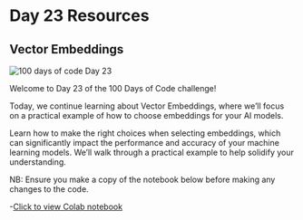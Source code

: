 # Day 23 Resources

## Vector Embeddings

![100 days of code Day 23](../../Images/Day23.jpg)

Welcome to Day 23 of the 100 Days of Code challenge! 

Today, we continue learning about Vector Embeddings, where we’ll focus on a practical example of how to choose embeddings for your AI models.

Learn how to make the right choices when selecting embeddings, which can significantly impact the performance and accuracy of your machine learning models. We’ll walk through a practical example to help solidify your understanding.

NB: Ensure you make a copy of the notebook below before making any changes to the code.

-[Click to view Colab notebook](https://colab.research.google.com/drive/1fv35RxVkvFX8ARpua8FpE9vEbZT47w8C#scrollTo=HxxOWz9dpsYj)